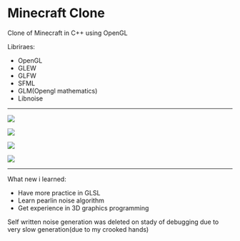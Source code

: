 # Minecraft Clone

Clone of Minecraft in C++ using OpenGL

Libriraes:
* OpenGL
* GLEW
* GLFW
* SFML
* GLM(Opengl mathematics)
* Libnoise
---

![](MineGL/demo/1.png)


![](MineGL/img/2.png)


![](MineGL/img/3.png)

![](https://img.shields.io/tokei/lines/github/cppshizoidS/MineGL)

---
What new i learned:
 * Have more practice in GLSL
 * Learn pearlin noise algorithm
 * Get experience in 3D graphics programming 



Self written noise generation was deleted on stady of debugging due to very slow generation(due to my crooked hands)
